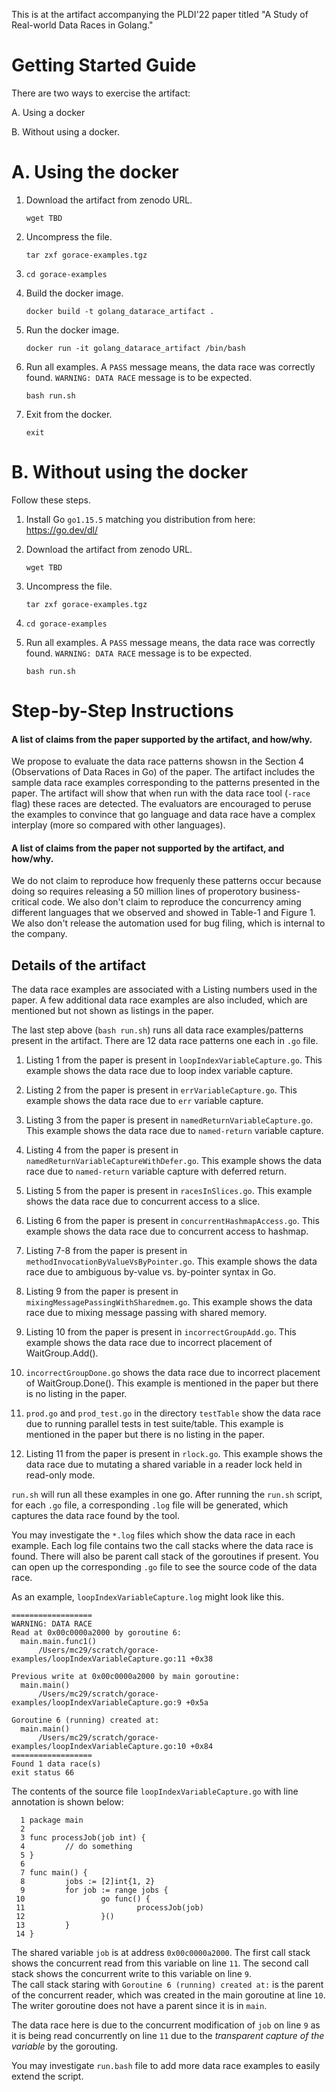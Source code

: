 
This is at the artifact accompanying the PLDI'22 paper titled "A Study of Real-world Data Races in Golang."

#  Getting Started Guide

There are two ways to exercise the artifact: 

A. Using a docker

B. Without using a docker.

# A. Using the docker
1. Download the artifact from zenodo URL.

   `wget TBD`
2. Uncompress the file.
  
   `tar zxf gorace-examples.tgz`
3. `cd gorace-examples`
4. Build the docker image.
    
    `docker build -t golang_datarace_artifact .` 
5. Run the docker image.
  
   `docker run -it golang_datarace_artifact /bin/bash`
6. Run all examples. A `PASS` message means, the data race was correctly found. `WARNING: DATA RACE` message is to be expected.
   
   `bash run.sh`
7. Exit from the docker.
  
   `exit`

# B. Without using the docker
Follow these steps.
1. Install Go `go1.15.5` matching you distribution from here: https://go.dev/dl/
2. Download the artifact from zenodo URL.
  
   `wget TBD`
3. Uncompress the file.
  
   `tar zxf gorace-examples.tgz`
4. `cd gorace-examples`
5. Run all examples. A `PASS` message means, the data race was correctly found. `WARNING: DATA RACE` message is to be expected.
  
   `bash run.sh`


# Step-by-Step Instructions 
#### A list of claims from the paper supported by the artifact, and how/why.

We propose to evaluate the data race patterns showsn in the Section 4 (Observations of Data Races in Go) of the paper.
The artifact includes the sample data race examples corresponding to the patterns presented in the paper. The artifact will show that when run with the data race tool (`-race` flag) these races are detected. The evaluators are encouraged to peruse the examples to convince that go language and data race have a complex interplay (more so compared with other languages). 

#### A list of claims from the paper not supported by the artifact, and how/why.

We do not claim to reproduce how frequenly these patterns occur because doing so requires releasing a 50 million lines of properotory business-critical code. We also don't claim to reproduce the concurrency aming different languages that we observed and showed in Table-1 and Figure 1. We also don't release the automation used for bug filing, which is internal to the company.

## Details of the artifact
The data race examples are associated with a Listing numbers used in the paper. A few additional data race examples are also included, which are mentioned but not shown as listings in the paper.

The last step above (`bash run.sh`) runs all data race examples/patterns present in the artifact.
There are 12 data race patterns one each in `.go` file. 

1. Listing 1 from the paper is present in `loopIndexVariableCapture.go`. This example shows the data race due to loop index variable capture.

2. Listing 2 from the paper is present in `errVariableCapture.go`. This example shows the data race due to `err` variable capture.

3. Listing 3 from the paper is present in `namedReturnVariableCapture.go`. This example shows the data race due to `named-return` variable capture.

4. Listing 4 from the paper is present in `namedReturnVariableCaptureWithDefer.go`. This example shows the data race due to `named-return` variable capture with deferred return.

5. Listing 5 from the paper is present in `racesInSlices.go`. This example shows the data race due to concurrent access to a slice.

6. Listing 6 from the paper is present in `concurrentHashmapAccess.go`. This example shows the data race due to concurrent access to hashmap.

7. Listing 7-8 from the paper is present in `methodInvocationByValueVsByPointer.go`. This example shows the data race due to ambiguous by-value vs. by-pointer syntax in Go.

8. Listing 9 from the paper is present in `mixingMessagePassingWithSharedmem.go`. This example shows the data race due to mixing message passing with shared memory.

9. Listing 10 from the paper is present in `incorrectGroupAdd.go`. This example shows the data race due to incorrect placement of WaitGroup.Add().

10. `incorrectGroupDone.go` shows the data race due to incorrect placement of WaitGroup.Done(). This example is mentioned in the paper but there is no listing in the paper.

11. `prod.go` and `prod_test.go` in the directory `testTable` show the data race due to running parallel tests in test suite/table. This example is mentioned in the paper but there is no listing in the paper.

12. Listing 11 from the paper is present in `rlock.go`. This example shows the data race due to mutating a shared variable in a reader lock held in read-only mode.


`run.sh` will run all these examples in one go. After running the `run.sh` script, for each `.go` file, a corresponding `.log` file will be generated, which captures the data race found by the tool. 

You may investigate the `*.log` files which show the  data race in each example. Each log file contains two the call stacks where the data race is found. There will also be parent call stack of the goroutines if present.
You can open up the corresponding `.go` file to see the source code of the data race.

As an example, `loopIndexVariableCapture.log` might look like this.
```
==================
WARNING: DATA RACE
Read at 0x00c0000a2000 by goroutine 6:
  main.main.func1()
      /Users/mc29/scratch/gorace-examples/loopIndexVariableCapture.go:11 +0x38

Previous write at 0x00c0000a2000 by main goroutine:
  main.main()
      /Users/mc29/scratch/gorace-examples/loopIndexVariableCapture.go:9 +0x5a

Goroutine 6 (running) created at:
  main.main()
      /Users/mc29/scratch/gorace-examples/loopIndexVariableCapture.go:10 +0x84
==================
Found 1 data race(s)
exit status 66
```
The contents of the source file `loopIndexVariableCapture.go` with line annotation is shown below:
```
  1 package main
  2 
  3 func processJob(job int) {
  4         // do something
  5 }
  6 
  7 func main() {
  8         jobs := [2]int{1, 2}
  9         for job := range jobs {
 10                 go func() {
 11                         processJob(job)
 12                 }()
 13         }
 14 }
```
The shared variable `job` is at address `0x00c0000a2000`.
The first call stack shows the concurrent read from this variable on line `11`. The second call stack shows the concurrent write to this variable on line `9`.  
The call stack staring with `Goroutine 6 (running) created at:` is the parent of the concurrent reader, which was created in the main goroutine at line `10`. The writer goroutine does not have a parent since it is in `main`.

The data race here is due to the concurrent modification of `job` on line `9` as it is being read concurrently on line `11` due to the *transparent capture of the variable* by the gorouting.

You may investigate `run.bash` file to add more data race examples to easily extend the script.


